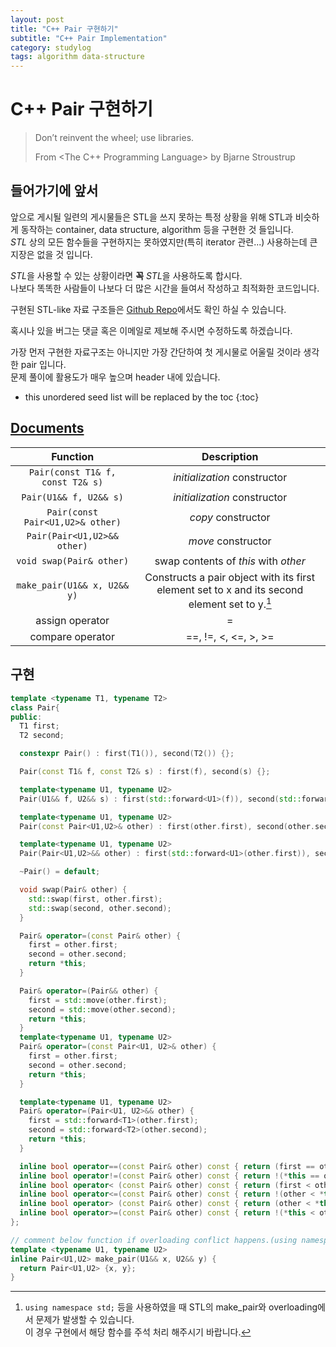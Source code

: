 ```yaml
---
layout: post
title: "C++ Pair 구현하기"
subtitle: "C++ Pair Implementation"
category: studylog
tags: algorithm data-structure
---
```


# C++ Pair 구현하기

> Don’t reinvent the wheel; use libraries.
>
> From <The C++ Programming Language> by Bjarne Stroustrup

## 들어가기에 앞서

앞으로 게시될 일련의 게시물들은 STL을 쓰지 못하는 특정 상황을 위해 STL과 비슷하게 동작하는 container, data structure, algorithm 등을 구현한 것 들입니다.<br>
*STL* 상의 모든 함수들을 구현하지는 못하였지만(특히 iterator 관련...) 사용하는데 큰 지장은 없을 것 입니다.

*STL*을 사용할 수 있는 상황이라면 **꼭** *STL*을 사용하도록 합시다.<br>
나보다 똑똑한 사람들이 나보다 더 많은 시간을 들여서 작성하고 최적화한 코드입니다.<br>

구현된 STL-like 자료 구조들은 [Github Repo]에서도 확인 하실 수 있습니다.

혹시나 있을 버그는 댓글 혹은 이메일로 제보해 주시면 수정하도록 하겠습니다.

가장 먼저 구현한 자료구조는 아니지만 가장 간단하여 첫 게시물로 어울릴 것이라 생각한 pair 입니다.<br>
문제 풀이에 활용도가 매우 높으며 <utility> header 내에 있습니다.<br>

<!--more-->

* this unordered seed list will be replaced by the toc
{:toc}

## [Documents]

|             Function             |                         Description                          |
| :------------------------------: | :----------------------------------------------------------: |
| `Pair(const T1& f, const T2& s)` |                 *initialization* constructor                 |
|      `Pair(U1&& f, U2&& s)`      |                 *initialization* constructor                 |
| `Pair(const Pair<U1,U2>& other)` |                      *copy* constructor                      |
|   `Pair(Pair<U1,U2>&& other)`    |                      *move* constructor                      |
|     `void swap(Pair& other)`     |             swap contents of *this* with *other*             |
|   `make_pair(U1&& x, U2&& y)`    | Constructs a pair object with its first element set to x and its second element set to y.[^1] |
|         assign operator          |                              =                               |
|         compare operator         |                     ==, !=, <, <=, >, >=                     |

[^1]: `using namespace std;` 등을 사용하였을 때 STL의 make_pair와 overloading에서 문제가 발생할 수 있습니다.<br>
    이 경우 구현에서 해당 함수를 주석 처리 해주시기 바랍니다.

## 구현

```c++
template <typename T1, typename T2>
class Pair{
public:
  T1 first;
  T2 second;

  constexpr Pair() : first(T1()), second(T2()) {};

  Pair(const T1& f, const T2& s) : first(f), second(s) {};

  template<typename U1, typename U2>
  Pair(U1&& f, U2&& s) : first(std::forward<U1>(f)), second(std::forward<U2>(s)) {};

  template<typename U1, typename U2>
  Pair(const Pair<U1,U2>& other) : first(other.first), second(other.second) {};

  template<typename U1, typename U2>
  Pair(Pair<U1,U2>&& other) : first(std::forward<U1>(other.first)), second(std::forward<U2>(other.second)) {};

  ~Pair() = default;

  void swap(Pair& other) {
    std::swap(first, other.first);
    std::swap(second, other.second);
  }

  Pair& operator=(const Pair& other) {
    first = other.first;
    second = other.second;
    return *this;
  }

  Pair& operator=(Pair&& other) {
    first = std::move(other.first);
    second = std::move(other.second);
    return *this;
  }
  template<typename U1, typename U2>
  Pair& operator=(const Pair<U1, U2>& other) {
    first = other.first;
    second = other.second;
    return *this;
  }

  template<typename U1, typename U2>
  Pair& operator=(Pair<U1, U2>&& other) {
    first = std::forward<T1>(other.first);
    second = std::forward<T2>(other.second);
    return *this;
  }

  inline bool operator==(const Pair& other) const { return (first == other.first && second == other.second); }
  inline bool operator!=(const Pair& other) const { return !(*this == other); }
  inline bool operator< (const Pair& other) const { return (first < other.first || (first == other.first && second < other.second)); }
  inline bool operator<=(const Pair& other) const { return !(other < *this); }
  inline bool operator> (const Pair& other) const { return (other < *this); }
  inline bool operator>=(const Pair& other) const { return !(*this < other); }
};

// comment below function if overloading conflict happens.(using namespace std;)
template <typename U1, typename U2>
inline Pair<U1,U2> make_pair(U1&& x, U2&& y) {
  return Pair<U1,U2> {x, y};
}
```

<!-- Links -->
[Github Repo]: https://github.com/LazyRen/Data-Structures
[Documents]: http://cplusplus.com/reference/utility/pair/?kw=pair "C++ Reference"
